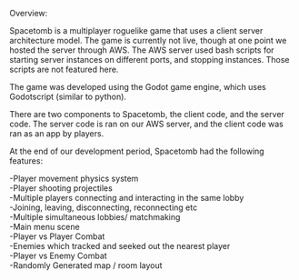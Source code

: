 Overview:

Spacetomb is a multiplayer roguelike game that uses a client server architecture model. The game is currently not live, though at one point we hosted the server through AWS.
The AWS server used bash scripts for starting server instances on different ports, and stopping instances. Those scripts are not featured here.

The game was developed using the Godot game engine, which uses Godotscript (similar to python).

There are two components to Spacetomb, the client code, and the server code. The server code is ran on our AWS server, and the client code was ran as an app by players.

At the end of our development period, Spacetomb had the following features:

  -Player movement physics system\
  -Player shooting projectiles\
  -Multiple players connecting and interacting in the same lobby\
  -Joining, leaving, disconnecting, reconnecting etc\
  -Multiple simultaneous lobbies/ matchmaking\
  -Main menu scene\
  -Player vs Player Combat\
  -Enemies which tracked and seeked out the nearest player\
  -Player vs Enemy Combat\
  -Randomly Generated map / room layout
  
